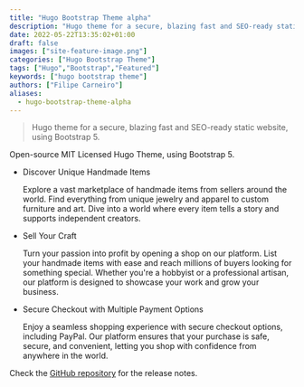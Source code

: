 ```yaml
---
title: "Hugo Bootstrap Theme alpha"
description: "Hugo theme for a secure, blazing fast and SEO-ready static website, using Bootstrap 5."
date: 2022-05-22T13:35:02+01:00
draft: false
images: ["site-feature-image.png"]
categories: ["Hugo Bootstrap Theme"]
tags: ["Hugo","Bootstrap","Featured"]
keywords: ["hugo bootstrap theme"]
authors: ["Filipe Carneiro"]
aliases:
  - hugo-bootstrap-theme-alpha
---
```


> Hugo theme for a secure, blazing fast and SEO-ready static website, using Bootstrap 5.

Open-source MIT Licensed Hugo Theme, using Bootstrap 5.

- Discover Unique Handmade Items

  Explore a vast marketplace of handmade items from sellers around the world. Find everything from unique jewelry and apparel to custom furniture and art. Dive into a world where every item tells a story and supports independent creators.

- Sell Your Craft

  Turn your passion into profit by opening a shop on our platform. List your handmade items with ease and reach millions of buyers looking for something special. Whether you're a hobbyist or a professional artisan, our platform is designed to showcase your work and grow your business.

- Secure Checkout with Multiple Payment Options

  Enjoy a seamless shopping experience with secure checkout options, including PayPal. Our platform ensures that your purchase is safe, secure, and convenient, letting you shop with confidence from anywhere in the world.

Check the [GitHub repository](https://github.com/filipecarneiro/hugo-bootstrap-theme) for the release notes.
